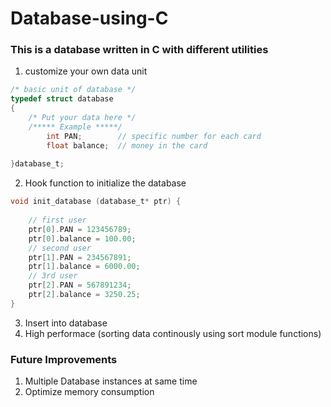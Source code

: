 # Database-using-C
### This is a database written in C with different utilities
1. customize your own data unit
```c
/* basic unit of database */
typedef struct database
{
	/* Put your data here */
	/***** Example *****/
		int PAN;        // specific number for each card
		float balance;  // money in the card
	
}database_t;
```
2. Hook function to initialize the database
```c
void init_database (database_t* ptr) {
    
    // first user
    ptr[0].PAN = 123456789;
    ptr[0].balance = 100.00;
    // second user
    ptr[1].PAN = 234567891;
    ptr[1].balance = 6000.00;
    // 3rd user
    ptr[2].PAN = 567891234;
    ptr[2].balance = 3250.25;
}
```
3. Insert into database
4. High performace (sorting data continously using sort module functions)
### Future Improvements
1. Multiple Database instances at same time
2. Optimize memory consumption

